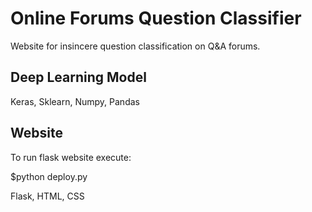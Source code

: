 # Online Forums Question Classifier
Website for insincere question classification on Q&A forums.

## Deep Learning Model

Keras, Sklearn, Numpy, Pandas

## Website

To run flask website execute:

$python deploy.py

Flask, HTML, CSS
